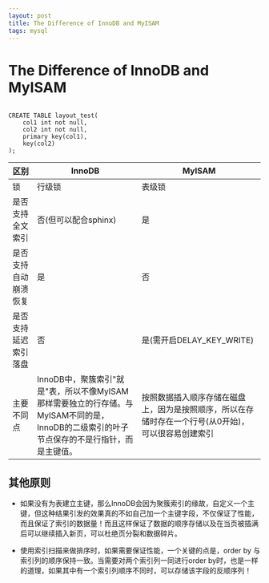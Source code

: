 ```yaml
---
layout: post
title: The Difference of InnoDB and MyISAM
tags: mysql
---
```


# The Difference of InnoDB and MyISAM

<!-- more -->

```

CREATE TABLE layout_test(
	col1 int not null,
	col2 int not null,
	primary key(col1),
	key(col2)
);

```

|    区别    | InnoDB |MyISAM|
| ---------- | --- |--|
| 锁 |  行级锁 |表级锁|
| 是否支持全文索引       |  否(但可以配合sphinx) |是|
|是否支持自动崩溃恢复|是|否|
|是否支持延迟索引落盘|否|是(需开启DELAY_KEY_WRITE)|
| 主要不同点      |InnoDB中，聚簇索引"就是"表，所以不像MyISAM那样需要独立的行存储。与MyISAM不同的是，InnoDB的二级索引的叶子节点保存的不是行指针，而是主键值。  | 按照数据插入顺序存储在磁盘上，因为是按照顺序，所以在存储时存在一个行号(从0开始)，可以很容易创建索引 |


## 其他原则

- 如果没有为表建立主键，那么InnoDB会因为聚簇索引的缘故，自定义一个主键，但这种结果引发的效果真的不如自己加一个主键字段，不仅保证了性能，而且保证了索引的数据量！而且这样保证了数据的顺序存储以及在当页被插满后可以继续插入新页，可以杜绝页分裂和数据碎片。

- 使用索引扫描来做排序时，如果需要保证性能，一个关键的点是，order by 与索引列的顺序保持一致。当需要对两个索引列一同进行order by时，也是一样的道理，如果其中有一个索引列顺序不同时，可以存储该字段的反顺序列！
